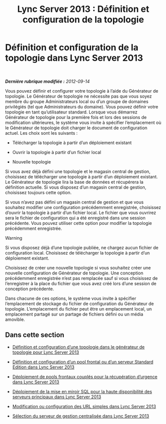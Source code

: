 ﻿---
title: 'Lync Server 2013 : Définition et configuration de la topologie'
TOCTitle: Définition et configuration de la topologie
ms:assetid: 51d1601e-4f83-48d4-ad08-3b4d5e2003aa
ms:mtpsurl: https://technet.microsoft.com/fr-fr/library/Gg398339(v=OCS.15)
ms:contentKeyID: 49297210
ms.date: 05/20/2016
mtps_version: v=OCS.15
ms.translationtype: HT
---

# Définition et configuration de la topologie dans Lync Server 2013

 

_**Dernière rubrique modifiée :** 2012-09-14_

Vous pouvez définir et configurer votre topologie à l’aide du Générateur de topologie. Le Générateur de topologie ne nécessite pas que vous soyez membre du groupe Administrateurs local ou d’un groupe de domaines privilégiés (tel que Administrateurs du domaine). Vous pouvez définir votre topologie en tant qu’utilisateur standard. Lorsque vous démarrez Générateur de topologie pour la première fois et lors des sessions de modification ultérieures, le système vous invite à spécifier l’emplacement où le Générateur de topologie doit charger le document de configuration actuel. Les choix sont les suivants :

  - Télécharger la topologie à partir d’un déploiement existant

  - Ouvrir la topologie à partir d’un fichier local

  - Nouvelle topologie

Si vous avez déjà défini une topologie et le magasin central de gestion, choisissez de télécharger une topologie à partir d’un déploiement existant. Le Générateur de topologie lira la base de données et récupérera la définition actuelle. Si vous disposez d’un magasin central de gestion, choisissez toujours cette option.

Si vous n’avez pas défini un magasin central de gestion et que vous souhaitez modifier une configuration précédemment enregistrée, choisissez d’ouvrir la topologie à partir d’un fichier local. Le fichier que vous ouvrirez sera le fichier de configuration qui a été enregistré dans une session précédente. Vous pouvez utiliser cette option pour modifier la topologie précédemment enregistrée.

> [!warning]  
> Si vous disposez déjà d’une topologie publiée, ne chargez aucun fichier de configuration local. Choisissez de télécharger la topologie à partir d’un déploiement existant.

Choisissez de créer une nouvelle topologie si vous souhaitez créer une nouvelle configuration de Générateur de topologie. Une conception précédemment enregistrée n’est pas remplacée sauf si vous choisissez de l’enregistrer à la place du fichier que vous avez créé lors d’une session de conception précédente.

Dans chacune de ces options, le système vous invite à spécifier l’emplacement de stockage du fichier de configuration du Générateur de topologie. L’emplacement du fichier peut être un emplacement local, un emplacement partagé sur un partage de fichiers défini ou un média amovible.

## Dans cette section

  - [Définition et configuration d’une topologie dans le générateur de topologie pour Lync Server 2013](lync-server-2013-define-and-configure-a-topology-in-topology-builder.md)

  - [Définition et configuration d’un pool frontal ou d’un serveur Standard Edition dans Lync Server 2013](lync-server-2013-define-and-configure-a-front-end-pool-or-standard-edition-server.md)

  - [Déploiement de pools frontaux couplés pour la récupération d’urgence dans Lync Server 2013](lync-server-2013-deploying-paired-front-end-pools-for-disaster-recovery.md)

  - [Déploiement de la mise en miroir SQL pour la haute disponibilité des serveurs principaux dans Lync Server 2013](lync-server-2013-deploying-sql-mirroring-for-back-end-server-high-availability.md)

  - [Modification ou configuration des URL simples dans Lync Server 2013](lync-server-2013-edit-or-configure-simple-urls.md)

  - [Sélection du serveur de gestion centralisée dans Lync Server 2013](lync-server-2013-select-the-central-management-server.md)


